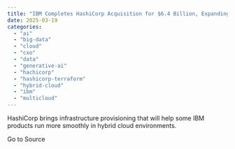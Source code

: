 ```yaml
---
title: "IBM Completes HashiCorp Acquisition for $6.4 Billion, Expanding Hybrid Cloud Offerings"
date: 2025-03-19
categories: 
  - "ai"
  - "big-data"
  - "cloud"
  - "cxo"
  - "data"
  - "generative-ai"
  - "hachicorp"
  - "hashicorp-terraform"
  - "hybrid-cloud"
  - "ibm"
  - "multicloud"
---
```


HashiCorp brings infrastructure provisioning that will help some IBM products run more smoothly in hybrid cloud environments.

Go to Source

